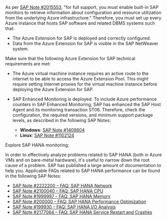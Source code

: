 As per [SAP Note \#2015553](https://me.sap.com/notes/2015553), "for full support, you must enable built-in SAP monitors to retrieve information about configuration and resource utilization from the underlying Azure infrastructure." Therefore, you must set up every Azure instance that hosts SAP software and related DBMS systems such that:

- The Azure Extension for SAP is deployed and correctly configured.
- Data from the Azure Extension for SAP is visible in the SAP NetWeaver system.

Make sure that the following Azure Extension for SAP technical requirements are met:

- The Azure virtual machine instance requires an active route to the internet to be able to access the Azure Extension Pool. This might require setting Internet proxies for the virtual machine instance before deploying the Azure Extension for SAP.
- SAP Enhanced Monitoring is deployed. To include Azure performance counters in SAP Enhanced Monitoring, SAP has enhanced the SAP Host Agent and its monitoring transaction ST06. Therefore, check the configuration, the required versions, and minimum support package levels, as described in the following SAP Notes:

  - **Windows**: [SAP Note \#1409604](https://me.sap.com/notes/1409604)
  - **Linux**: [SAP Note \#1102124](https://me.sap.com/notes/1102124)

Explore SAP HANA monitoring:

In order to effectively analyze problems related to SAP HANA (both in Azure VMs and on bare-metal hardware), it's useful to narrow down the root cause of a problem. SAP has published a large amount of documentation to help you. Applicable FAQs related to SAP HANA performance can be found in the following SAP Notes:

- [SAP Note \#2222200 – FAQ: SAP HANA Network](https://me.sap.com/notes/2222200)
- [SAP Note \#2100040 – FAQ: SAP HANA CPU](https://me.sap.com/notes/2100040)
- [SAP Note \#1999997 – FAQ: SAP HANA Memory](https://me.sap.com/notes/1999997)
- [SAP Note \#200000 – FAQ: SAP HANA Performance Optimization](https://me.sap.com/notes/200000)
- [SAP Note \#199930 – FAQ: SAP HANA I/O Analysis](https://me.sap.com/notes/199930)
- [SAP Note \#2177064 – FAQ: SAP HANA Service Restart and Crashes](https://me.sap.com/notes/2177064)
